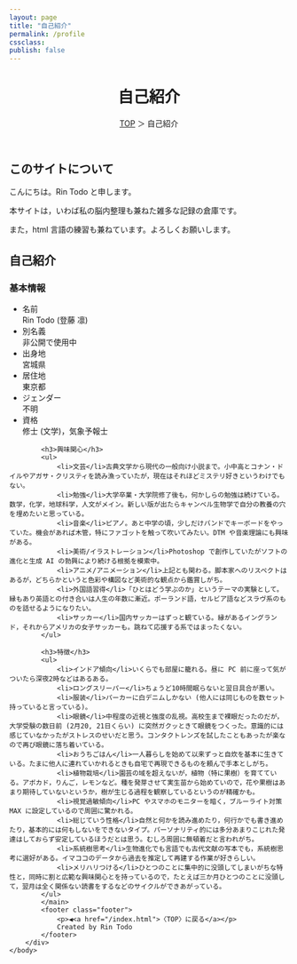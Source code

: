 ```yaml
---
layout: page
title: "自己紹介"
permalink: /profile
cssclass:
publish: false
---
```




<html lang="ja">
   <head>

   </head>
    <body>
        <div class="wrap">
            <header>
                <h1>自己紹介</h1>
                <span><a href="/index.html">TOP</a> ＞ 自己紹介</span>
            </header>
            <main>
            <h2>このサイトについて</h2>
            <p>こんにちは。Rin Todo と申します。</p>
            <p>本サイトは，いわば私の脳内整理も兼ねた雑多な記録の倉庫です。</p>
            <p>また，html 言語の練習も兼ねています。よろしくお願いします。</p>
            <h2>自己紹介</h2>
            <h3>基本情報</h3>
            <ul>
                <li>名前</li>Rin Todo (登藤 凛)
                <li>別名義</li>非公開で使用中
                <li>出身地</li>宮城県
                <li>居住地</li>東京都
                <li>ジェンダー</li>不明
                <li>資格</li>修士 (文学)，気象予報士
            </ul>

            <h3>興味関心</h3>
            <ul>
                <li>文芸</li>古典文学から現代の一般向け小説まで。小中高とコナン・ドイルやアガサ・クリスティを読み漁っていたが，現在はそれほどミステリ好きというわけでもない。
                <li>勉強</li>大学卒業・大学院修了後も，何かしらの勉強は続けている。数学，化学，地球科学，人文がメイン。新しい版が出たらキャンベル生物学で自分の教養の穴を埋めたいと思っている。
                <li>音楽</li>ピアノ。あと中学の頃，少しだけバンドでキーボードをやっていた。機会があれば木管，特にファゴットを触って吹いてみたい。DTM や音楽理論にも興味がある。
                <li>美術/イラストレーション</li>Photoshop で創作していたがソフトの進化と生成 AI の勃興により続ける根拠を模索中。
                <li>アニメ/アニメーション</li>上記とも関わる。脚本家へのリスペクトはあるが，どちらかというと色彩や構図など美術的な観点から鑑賞しがち。
                <li>外国語習得</li>「ひとはどう学ぶのか」というテーマの実験として。縁もあり英語との付き合いは人生の年数に漸近。ポーランド語，セルビア語などスラヴ系のものを話せるようになりたい。
                <li>サッカー</li>国内サッカーはずっと観ている。縁があるイングランド，それからアメリカの女子サッカーも。跳ねて応援する系ではまったくない。
            </ul>

            <h3>特徴</h3>
            <ul>
                <li>インドア傾向</li>いくらでも部屋に籠れる。昼に PC 前に座って気がついたら深夜2時などはあるある。
                <li>ロングスリーパー</li>ちょうど10時間眠らないと翌日具合が悪い。
                <li>服装</li>パーカーに白デニムしかない (他人には同じものを数セット持っていると言っている)。
                <li>眼鏡</li>中程度の近視と強度の乱視。高校生まで裸眼だったのだが，大学受験の数日前 (2月20, 21日くらい) に突然ガクッときて眼鏡をつくった。意識的には感じていなかったがストレスのせいだと思う。コンタクトレンズを試したこともあったが楽なので再び眼鏡に落ち着いている。
                <li>おうちごはん</li>一人暮らしを始めて以来ずっと自炊を基本に生きている。たまに他人に連れていかれるときも自宅で再現できるものを頼んで手本としがち。
                <li>植物栽培</li>園芸の域を超えないが，植物（特に果樹）を育てている。アボカド，りんご，レモンなど。種を発芽させて実生苗から始めていので，花や果樹はあまり期待していないというか，樹が生じる過程を観察しているというのが精確かも。
                <li>視覚過敏傾向</li>PC やスマホのモニターを暗く，ブルーライト対策 MAX に設定しているので周囲に驚かれる。
                <li>総じていう性格</li>自然と何かを読み進めたり，何行かでも書き進めたり，基本的には何もしないをできないタイプ。パーソナリティ的には多分あまりこじれた発達はしておらず安定しているほうだとは思う。むしろ周囲に無頓着だと言われがち。
                <li>系統樹思考</li>生物進化でも言語でも古代文献の写本でも，系統樹思考に選好がある。イマココのデータから過去を推定して再建する作業が好きらしい。
                <li>メリハリつける</li>ひとつのことに集中的に没頭してしまいがちな特性と，同時に割と広範な興味関心とを持っているので，たとえば三か月ひとつのことに没頭して，翌月は全く関係ない読書をするなどのサイクルができあがっている。
            </ul>
            </main>
            <footer class="footer">
                <p>◀<a href="/index.html">〈TOP〉に戻る</a></p>
                Created by Rin Todo
            </footer>
        </div>
    </body>
</html>
